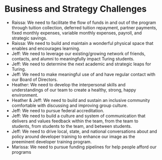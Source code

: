 # Business and Strategy Challenges

* Raissa: We need to facilitate the flow of funds in and out of the program through tuition collection, deferred tuition repayment, partner payments, fixed monthly expenses, variable monthly expenses, payroll, and strategic savings.
* Raissa: We need to build and maintain a wonderful physical space that enables and encourages learning.
* Jeff: We need to leverage our existing/growing network of friends, contacts, and alumni to meaningfully impact Turing students.
* Jeff: We need to determine the next academic and strategic leaps for Turing.
* Jeff: We need to make meaningful use of and have regular contact with our Board of Directors.
* Heather: We need to develop the interpersonal skills and understandings of our team to create a healthy, strong, happy environment.
* Heather & Jeff: We need to build and sustain an inclusive community comfortable with discussing and improving group culture.
* Jeff: We need to pursue federal accreditation.
* Jeff: We need to build a culture and system of communication that delivers and values feedback within the team, from the team to students, from students to the team, and between students.
* Jeff: We need to drive local, state, and national conversations about and policy around developer training to enhance our image as the preeminent developer training program.
* Marissa: We need to pursue funding pipelines for help people afford our programs

